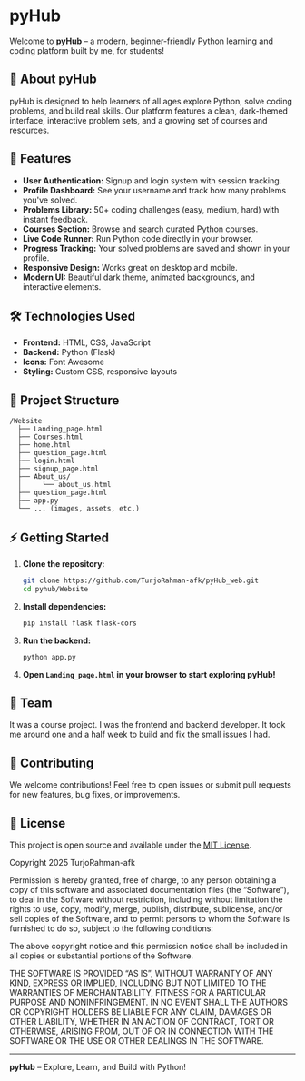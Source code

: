 # pyHub

Welcome to **pyHub** – a modern, beginner-friendly Python learning and coding platform built by me, for students!

## 🚀 About pyHub

pyHub is designed to help learners of all ages explore Python, solve coding problems, and build real skills. Our platform features a clean, dark-themed interface, interactive problem sets, and a growing set of courses and resources.

## 🌟 Features

- **User Authentication:** Signup and login system with session tracking.
- **Profile Dashboard:** See your username and track how many problems you've solved.
- **Problems Library:** 50+ coding challenges (easy, medium, hard) with instant feedback.
- **Courses Section:** Browse and search curated Python courses.
- **Live Code Runner:** Run Python code directly in your browser.
- **Progress Tracking:** Your solved problems are saved and shown in your profile.
- **Responsive Design:** Works great on desktop and mobile.
- **Modern UI:** Beautiful dark theme, animated backgrounds, and interactive elements.

## 🛠️ Technologies Used

- **Frontend:** HTML, CSS, JavaScript
- **Backend:** Python (Flask)
- **Icons:** Font Awesome
- **Styling:** Custom CSS, responsive layouts

## 📁 Project Structure

```
/Website
  ├── Landing_page.html
  ├── Courses.html
  ├── home.html
  ├── question_page.html
  ├── login.html
  ├── signup_page.html
  ├── About_us/
  │     └── about_us.html
  ├── question_page.html
  ├── app.py
  └── ... (images, assets, etc.)
```

## ⚡ Getting Started

1. **Clone the repository:**
   ```bash
   git clone https://github.com/TurjoRahman-afk/pyHub_web.git
   cd pyhub/Website
   ```

2. **Install dependencies:**
   ```bash
   pip install flask flask-cors
   ```

3. **Run the backend:**
   ```bash
   python app.py
   ```

4. **Open `Landing_page.html` in your browser to start exploring pyHub!**

## 👥 Team

It was a course project. I was the frontend and backend developer. It took me around one and a half week to build and fix the small issues I had.

## 📣 Contributing

We welcome contributions! Feel free to open issues or submit pull requests for new features, bug fixes, or improvements.

## 📄 License

This project is open source and available under the [MIT License](LICENSE).

Copyright 2025 TurjoRahman-afk

Permission is hereby granted, free of charge, to any person obtaining a copy of this software and associated documentation files (the “Software”), to deal in the Software without restriction, including without limitation the rights to use, copy, modify, merge, publish, distribute, sublicense, and/or sell copies of the Software, and to permit persons to whom the Software is furnished to do so, subject to the following conditions:

The above copyright notice and this permission notice shall be included in all copies or substantial portions of the Software.

THE SOFTWARE IS PROVIDED “AS IS”, WITHOUT WARRANTY OF ANY KIND, EXPRESS OR IMPLIED, INCLUDING BUT NOT LIMITED TO THE WARRANTIES OF MERCHANTABILITY, FITNESS FOR A PARTICULAR PURPOSE AND NONINFRINGEMENT. IN NO EVENT SHALL THE AUTHORS OR COPYRIGHT HOLDERS BE LIABLE FOR ANY CLAIM, DAMAGES OR OTHER LIABILITY, WHETHER IN AN ACTION OF CONTRACT, TORT OR OTHERWISE, ARISING FROM, OUT OF OR IN CONNECTION WITH THE SOFTWARE OR THE USE OR OTHER DEALINGS IN THE SOFTWARE.

---

**pyHub** – Explore, Learn, and Build with Python!
